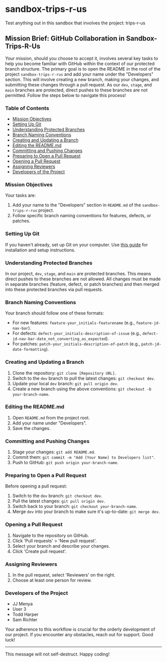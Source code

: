 # sandbox-trips-r-us

Test anything out in this sandbox that involves the project: trips-r-us

## Mission Brief: GitHub Collaboration in Sandbox-Trips-R-Us

Your mission, should you choose to accept it, involves several key tasks to help you become familiar with GitHub within the context of our protected branch structure. The primary goal is to open the README in the root of the project `sandbox-trips-r-rus` and add your name under the "Developers" section. This will involve creating a new branch, making your changes, and submitting these changes through a pull request. As our `dev`, `stage`, and `main` branches are protected, direct pushes to these branches are not permitted. Follow the steps below to navigate this process!

### Table of Contents

- [Mission Objectives](#mission-objectives)
- [Setting Up Git](#setting-up-git)
- [Understanding Protected Branches](#understanding-protected-branches)
- [Branch Naming Conventions](#branch-naming-conventions)
- [Creating and Updating a Branch](#creating-and-updating-a-branch)
- [Editing the README.md](#editing-the-readmemd)
- [Committing and Pushing Changes](#committing-and-pushing-changes)
- [Preparing to Open a Pull Request](#preparing-to-open-a-pull-request)
- [Opening a Pull Request](#opening-a-pull-request)
- [Assigning Reviewers](#assigning-reviewers)
- [Developers of the Project](#developers-of-the-project)

### Mission Objectives

Your tasks are:

1. Add your name to the "Developers" section in `README.md` of the `sandbox-trips-r-rus` project.
2. Follow specific branch naming conventions for features, defects, or patches.

### Setting Up Git

If you haven't already, set up Git on your computer. Use [this guide](https://git-scm.com/book/en/v2/Getting-Started-Installing-Git) for installation and setup instructions.

### Understanding Protected Branches

In our project, `dev`, `stage`, and `main` are protected branches. This means direct pushes to these branches are not allowed. All changes must be made in separate branches (feature, defect, or patch branches) and then merged into these protected branches via pull requests.

### Branch Naming Conventions

Your branch should follow one of these formats:

- For new features: `feature-your_initials-featurename` (e.g., `feature-jd-nav-bar`).
- For defects: `defect-your_initials-description-of-issue` (e.g., `defect-jd-nav-bar-date_not_converting_as_expected`).
- For patches: `patch-your_initials-description-of-patch` (e.g., `patch-jd-date-formatting`).

### Creating and Updating a Branch

1. Clone the repository: `git clone [Repository URL]`.
2. Switch to the `dev` branch to pull the latest changes: `git checkout dev`.
3. Update your local `dev` branch: `git pull origin dev`.
4. Create a new branch using the above conventions: `git checkout -b your-branch-name`.

### Editing the README.md

1. Open `README.md` from the project root.
2. Add your name under "Developers".
3. Save the changes.

### Committing and Pushing Changes

1. Stage your changes: `git add README.md`.
2. Commit them: `git commit -m "Add [Your Name] to Developers list"`.
3. Push to GitHub: `git push origin your-branch-name`.

### Preparing to Open a Pull Request

Before opening a pull request:

1. Switch to the `dev` branch: `git checkout dev`.
2. Pull the latest changes: `git pull origin dev`.
3. Switch back to your branch: `git checkout your-branch-name`.
4. Merge `dev` into your branch to make sure it's up-to-date: `git merge dev`.

### Opening a Pull Request

1. Navigate to the repository on GitHub.
2. Click 'Pull requests' > 'New pull request'.
3. Select your branch and describe your changes.
4. Click 'Create pull request'.

### Assigning Reviewers

1. In the pull request, select 'Reviewers' on the right.
2. Choose at least one person for review.

### Developers of the Project

- JJ Menya
- User 3
- Todd Harper
- Sam Richter

Your adherence to this workflow is crucial for the orderly development of our project. If you encounter any obstacles, reach out for support. Good luck!

---

This message will not self-destruct. Happy coding!
